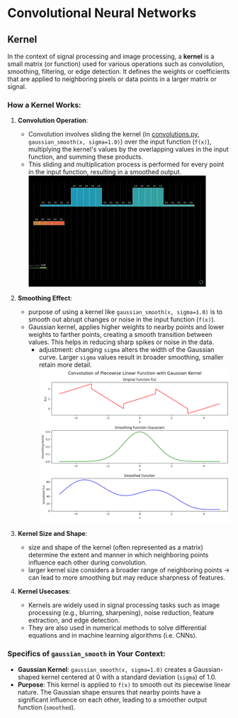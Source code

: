 # Convolutional Neural Networks

## Kernel
In the context of signal processing and image processing, a **kernel** is a small matrix (or function) used for various operations such as convolution, smoothing, filtering, or edge detection. It defines the weights or coefficients that are applied to neighboring pixels or data points in a larger matrix or signal.

### How a Kernel Works:
1. **Convolution Operation**:
   - Convolution involves sliding the kernel (in [convolutions.py](convolutions.py), `gaussian_smooth(x, sigma=1.0)`) over the input function (`f(x)`), multiplying the kernel's values by the overlapping values in the input function, and summing these products.
   - This sliding and multiplication process is performed for every point in the input function, resulting in a smoothed output.
   ![3blue1brown sliding convolution-visualisation](images/3b1b_convolution.gif)

2. **Smoothing Effect**:
   - purpose of using a kernel like `gaussian_smooth(x, sigma=1.0)` is to smooth out abrupt changes or noise in the input function (`f(x)`).
   - Gaussian kernel, applies higher weights to nearby points and lower weights to farther points, creating a smooth transition between values. This helps in reducing sharp spikes or noise in the data.
       - adjustment: changing `sigma` alters the width of the Gaussian curve. Larger `sigma` values result in broader smoothing, smaller retain more detail.
   ![convolutions.py smoothed piecewise linear function](images/function_convolution.png)

3. **Kernel Size and Shape**:
   - size and shape of the kernel (often represented as a matrix) determine the extent and manner in which neighboring points influence each other during convolution.
   - larger kernel size considers a broader range of neighboring points -> can lead to more smoothing but may reduce sharpness of features.

4. **Kernel Usecases**:
   - Kernels are widely used in signal processing tasks such as image processing (e.g., blurring, sharpening), noise reduction, feature extraction, and edge detection.
   - They are also used in numerical methods to solve differential equations and in machine learning algorithms (i.e. CNNs).

### Specifics of `gaussian_smooth` in Your Context:

- **Gaussian Kernel**: `gaussian_smooth(x, sigma=1.0)` creates a Gaussian-shaped kernel centered at 0 with a standard deviation (`sigma`) of 1.0.
- **Purpose**: This kernel is applied to `f(x)` to smooth out its piecewise linear nature. The Gaussian shape ensures that nearby points have a significant influence on each other, leading to a smoother output function (`smoothed`).
